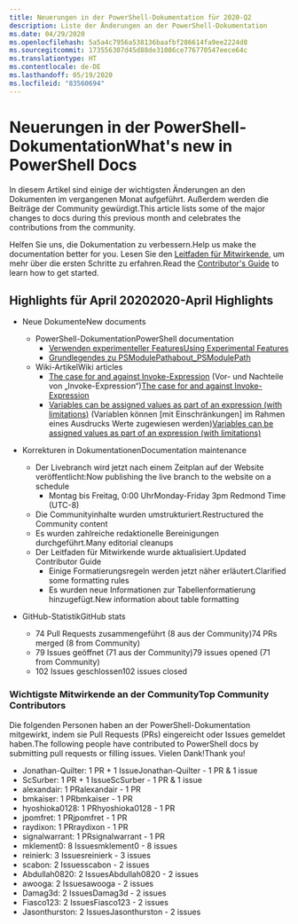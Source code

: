 ```yaml
---
title: Neuerungen in der PowerShell-Dokumentation für 2020-Q2
description: Liste der Änderungen an der PowerShell-Dokumentation
ms.date: 04/29/2020
ms.openlocfilehash: 5a5a4c7956a538136baafbf286614fa9ee2224d8
ms.sourcegitcommit: 173556307d45d88de31086ce776770547eece64c
ms.translationtype: HT
ms.contentlocale: de-DE
ms.lasthandoff: 05/19/2020
ms.locfileid: "83560694"
---
```

# <a name="whats-new-in-powershell-docs"></a><span data-ttu-id="e3d5f-103">Neuerungen in der PowerShell-Dokumentation</span><span class="sxs-lookup"><span data-stu-id="e3d5f-103">What's new in PowerShell Docs</span></span>

<span data-ttu-id="e3d5f-104">In diesem Artikel sind einige der wichtigsten Änderungen an den Dokumenten im vergangenen Monat aufgeführt. Außerdem werden die Beiträge der Community gewürdigt.</span><span class="sxs-lookup"><span data-stu-id="e3d5f-104">This article lists some of the major changes to docs during this previous month and celebrates the contributions from the community.</span></span>

<span data-ttu-id="e3d5f-105">Helfen Sie uns, die Dokumentation zu verbessern.</span><span class="sxs-lookup"><span data-stu-id="e3d5f-105">Help us make the documentation better for you.</span></span> <span data-ttu-id="e3d5f-106">Lesen Sie den [Leitfaden für Mitwirkende][contrib], um mehr über die ersten Schritte zu erfahren.</span><span class="sxs-lookup"><span data-stu-id="e3d5f-106">Read the [Contributor's Guide][contrib] to learn how to get started.</span></span>

## <a name="2020-april-highlights"></a><span data-ttu-id="e3d5f-107">Highlights für April 2020</span><span class="sxs-lookup"><span data-stu-id="e3d5f-107">2020-April Highlights</span></span>

- <span data-ttu-id="e3d5f-108">Neue Dokumente</span><span class="sxs-lookup"><span data-stu-id="e3d5f-108">New documents</span></span>
  - <span data-ttu-id="e3d5f-109">PowerShell-Dokumentation</span><span class="sxs-lookup"><span data-stu-id="e3d5f-109">PowerShell documentation</span></span>
    - [<span data-ttu-id="e3d5f-110">Verwenden experimenteller Features</span><span class="sxs-lookup"><span data-stu-id="e3d5f-110">Using Experimental Features</span></span>](/powershell/scripting/whats-new/experimental-features)
    - [<span data-ttu-id="e3d5f-111">Grundlegendes zu PSModulePath</span><span class="sxs-lookup"><span data-stu-id="e3d5f-111">about_PSModulePath</span></span>](/powershell/module/microsoft.powershell.core/about/about_psmodulepath)
  - <span data-ttu-id="e3d5f-112">Wiki-Artikel</span><span class="sxs-lookup"><span data-stu-id="e3d5f-112">Wiki articles</span></span>
    - <span data-ttu-id="e3d5f-113">[The case for and against Invoke-Expression](https://github.com/MicrosoftDocs/PowerShell-Docs/wiki/The-case-for-and-against-Invoke-Expression) (Vor- und Nachteile von „Invoke-Expression“)</span><span class="sxs-lookup"><span data-stu-id="e3d5f-113">[The case for and against Invoke-Expression](https://github.com/MicrosoftDocs/PowerShell-Docs/wiki/The-case-for-and-against-Invoke-Expression)</span></span>
    - <span data-ttu-id="e3d5f-114">[Variables can be assigned values as part of an expression (with limitations)](https://github.com/MicrosoftDocs/PowerShell-Docs/wiki/Variables-can-be-assigned-values-as-part-of-an-expression-(with-limitations)) (Variablen können [mit Einschränkungen] im Rahmen eines Ausdrucks Werte zugewiesen werden)</span><span class="sxs-lookup"><span data-stu-id="e3d5f-114">[Variables can be assigned values as part of an expression (with limitations)](https://github.com/MicrosoftDocs/PowerShell-Docs/wiki/Variables-can-be-assigned-values-as-part-of-an-expression-(with-limitations))</span></span>

- <span data-ttu-id="e3d5f-115">Korrekturen in Dokumentationen</span><span class="sxs-lookup"><span data-stu-id="e3d5f-115">Documentation maintenance</span></span>
  - <span data-ttu-id="e3d5f-116">Der Livebranch wird jetzt nach einem Zeitplan auf der Website veröffentlicht:</span><span class="sxs-lookup"><span data-stu-id="e3d5f-116">Now publishing the live branch to the website on a schedule</span></span>
    - <span data-ttu-id="e3d5f-117">Montag bis Freitag, 0:00 Uhr</span><span class="sxs-lookup"><span data-stu-id="e3d5f-117">Monday-Friday 3pm Redmond Time (UTC-8)</span></span>
  - <span data-ttu-id="e3d5f-118">Die Communityinhalte wurden umstrukturiert.</span><span class="sxs-lookup"><span data-stu-id="e3d5f-118">Restructured the Community content</span></span>
  - <span data-ttu-id="e3d5f-119">Es wurden zahlreiche redaktionelle Bereinigungen durchgeführt.</span><span class="sxs-lookup"><span data-stu-id="e3d5f-119">Many editorial cleanups</span></span>
  - <span data-ttu-id="e3d5f-120">Der Leitfaden für Mitwirkende wurde aktualisiert.</span><span class="sxs-lookup"><span data-stu-id="e3d5f-120">Updated Contributor Guide</span></span>
    - <span data-ttu-id="e3d5f-121">Einige Formatierungsregeln werden jetzt näher erläutert.</span><span class="sxs-lookup"><span data-stu-id="e3d5f-121">Clarified some formatting rules</span></span>
    - <span data-ttu-id="e3d5f-122">Es wurden neue Informationen zur Tabellenformatierung hinzugefügt.</span><span class="sxs-lookup"><span data-stu-id="e3d5f-122">New information about table formatting</span></span>

- <span data-ttu-id="e3d5f-123">GitHub-Statistik</span><span class="sxs-lookup"><span data-stu-id="e3d5f-123">GitHub stats</span></span>
  - <span data-ttu-id="e3d5f-124">74 Pull Requests zusammengeführt (8 aus der Community)</span><span class="sxs-lookup"><span data-stu-id="e3d5f-124">74 PRs merged (8 from Community)</span></span>
  - <span data-ttu-id="e3d5f-125">79 Issues geöffnet (71 aus der Community)</span><span class="sxs-lookup"><span data-stu-id="e3d5f-125">79 issues opened (71 from Community)</span></span>
  - <span data-ttu-id="e3d5f-126">102 Issues geschlossen</span><span class="sxs-lookup"><span data-stu-id="e3d5f-126">102 issues closed</span></span>

### <a name="top-community-contributors"></a><span data-ttu-id="e3d5f-127">Wichtigste Mitwirkende an der Community</span><span class="sxs-lookup"><span data-stu-id="e3d5f-127">Top Community Contributors</span></span>

<span data-ttu-id="e3d5f-128">Die folgenden Personen haben an der PowerShell-Dokumentation mitgewirkt, indem sie Pull Requests (PRs) eingereicht oder Issues gemeldet haben.</span><span class="sxs-lookup"><span data-stu-id="e3d5f-128">The following people have contributed to PowerShell docs by submitting pull requests or filling issues.</span></span> <span data-ttu-id="e3d5f-129">Vielen Dank!</span><span class="sxs-lookup"><span data-stu-id="e3d5f-129">Thank you!</span></span>

- <span data-ttu-id="e3d5f-130">Jonathan-Quilter: 1 PR + 1 Issue</span><span class="sxs-lookup"><span data-stu-id="e3d5f-130">Jonathan-Quilter - 1 PR & 1 issue</span></span>
- <span data-ttu-id="e3d5f-131">ScSurber: 1 PR + 1 Issue</span><span class="sxs-lookup"><span data-stu-id="e3d5f-131">ScSurber - 1 PR & 1 issue</span></span>
- <span data-ttu-id="e3d5f-132">alexandair: 1 PR</span><span class="sxs-lookup"><span data-stu-id="e3d5f-132">alexandair - 1 PR</span></span>
- <span data-ttu-id="e3d5f-133">bmkaiser: 1 PR</span><span class="sxs-lookup"><span data-stu-id="e3d5f-133">bmkaiser - 1 PR</span></span>
- <span data-ttu-id="e3d5f-134">hyoshioka0128: 1 PR</span><span class="sxs-lookup"><span data-stu-id="e3d5f-134">hyoshioka0128 - 1 PR</span></span>
- <span data-ttu-id="e3d5f-135">jpomfret: 1 PR</span><span class="sxs-lookup"><span data-stu-id="e3d5f-135">jpomfret - 1 PR</span></span>
- <span data-ttu-id="e3d5f-136">raydixon: 1 PR</span><span class="sxs-lookup"><span data-stu-id="e3d5f-136">raydixon - 1 PR</span></span>
- <span data-ttu-id="e3d5f-137">signalwarrant: 1 PR</span><span class="sxs-lookup"><span data-stu-id="e3d5f-137">signalwarrant - 1 PR</span></span>
- <span data-ttu-id="e3d5f-138">mklement0: 8 Issues</span><span class="sxs-lookup"><span data-stu-id="e3d5f-138">mklement0 - 8 issues</span></span>
- <span data-ttu-id="e3d5f-139">reinierk: 3 Issues</span><span class="sxs-lookup"><span data-stu-id="e3d5f-139">reinierk - 3 issues</span></span>
- <span data-ttu-id="e3d5f-140">scabon: 2 Issues</span><span class="sxs-lookup"><span data-stu-id="e3d5f-140">scabon - 2 issues</span></span>
- <span data-ttu-id="e3d5f-141">Abdullah0820: 2 Issues</span><span class="sxs-lookup"><span data-stu-id="e3d5f-141">Abdullah0820 - 2 issues</span></span>
- <span data-ttu-id="e3d5f-142">awooga: 2 Issues</span><span class="sxs-lookup"><span data-stu-id="e3d5f-142">awooga - 2 issues</span></span>
- <span data-ttu-id="e3d5f-143">Damag3d: 2 Issues</span><span class="sxs-lookup"><span data-stu-id="e3d5f-143">Damag3d - 2 issues</span></span>
- <span data-ttu-id="e3d5f-144">Fiasco123: 2 Issues</span><span class="sxs-lookup"><span data-stu-id="e3d5f-144">Fiasco123 - 2 issues</span></span>
- <span data-ttu-id="e3d5f-145">Jasonthurston: 2 Issues</span><span class="sxs-lookup"><span data-stu-id="e3d5f-145">Jasonthurston - 2 issues</span></span>

<!-- Link references -->
[contrib]: contributing/overview.md
